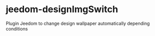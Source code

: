 # jeedom-designImgSwitch
Plugin Jeedom to change design wallpaper automatically depending conditions
